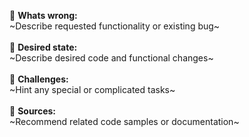 🐞 **Whats wrong:**<br>
~Describe requested functionality or existing bug~<br>
<br>
🌈 **Desired state:**<br>
~Describe desired code and functional changes~<br>
<br>
📏 **Challenges:**<br>
~Hint any special or complicated tasks~<br>
<br>
📂 **Sources:**<br>
~Recommend related code samples or documentation~<br>
